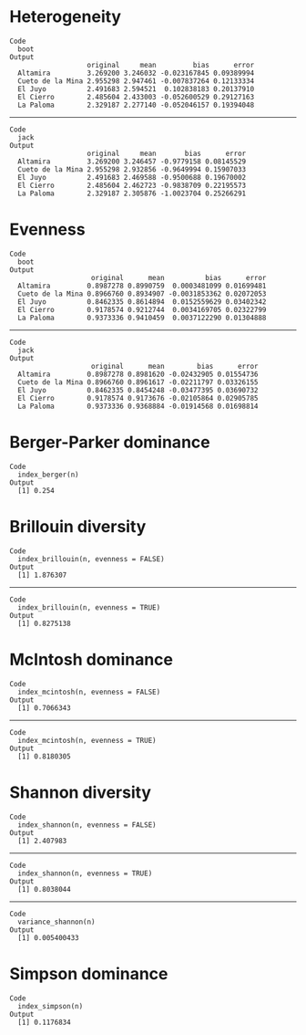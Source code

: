 # Heterogeneity

    Code
      boot
    Output
                       original     mean         bias      error
      Altamira         3.269200 3.246032 -0.023167845 0.09389994
      Cueto de la Mina 2.955298 2.947461 -0.007837264 0.12133334
      El Juyo          2.491683 2.594521  0.102838183 0.20137910
      El Cierro        2.485604 2.433003 -0.052600529 0.29127163
      La Paloma        2.329187 2.277140 -0.052046157 0.19394048

---

    Code
      jack
    Output
                       original     mean       bias      error
      Altamira         3.269200 3.246457 -0.9779158 0.08145529
      Cueto de la Mina 2.955298 2.932856 -0.9649994 0.15907033
      El Juyo          2.491683 2.469588 -0.9500688 0.19670002
      El Cierro        2.485604 2.462723 -0.9838709 0.22195573
      La Paloma        2.329187 2.305876 -1.0023704 0.25266291

# Evenness

    Code
      boot
    Output
                        original      mean          bias      error
      Altamira         0.8987278 0.8990759  0.0003481099 0.01699481
      Cueto de la Mina 0.8966760 0.8934907 -0.0031853362 0.02072053
      El Juyo          0.8462335 0.8614894  0.0152559629 0.03402342
      El Cierro        0.9178574 0.9212744  0.0034169705 0.02322799
      La Paloma        0.9373336 0.9410459  0.0037122290 0.01304888

---

    Code
      jack
    Output
                        original      mean        bias      error
      Altamira         0.8987278 0.8981620 -0.02432905 0.01554736
      Cueto de la Mina 0.8966760 0.8961617 -0.02211797 0.03326155
      El Juyo          0.8462335 0.8454248 -0.03477395 0.03690732
      El Cierro        0.9178574 0.9173676 -0.02105864 0.02905785
      La Paloma        0.9373336 0.9368884 -0.01914568 0.01698814

# Berger-Parker dominance

    Code
      index_berger(n)
    Output
      [1] 0.254

# Brillouin diversity

    Code
      index_brillouin(n, evenness = FALSE)
    Output
      [1] 1.876307

---

    Code
      index_brillouin(n, evenness = TRUE)
    Output
      [1] 0.8275138

# McIntosh dominance

    Code
      index_mcintosh(n, evenness = FALSE)
    Output
      [1] 0.7066343

---

    Code
      index_mcintosh(n, evenness = TRUE)
    Output
      [1] 0.8180305

# Shannon diversity

    Code
      index_shannon(n, evenness = FALSE)
    Output
      [1] 2.407983

---

    Code
      index_shannon(n, evenness = TRUE)
    Output
      [1] 0.8038044

---

    Code
      variance_shannon(n)
    Output
      [1] 0.005400433

# Simpson dominance

    Code
      index_simpson(n)
    Output
      [1] 0.1176834

